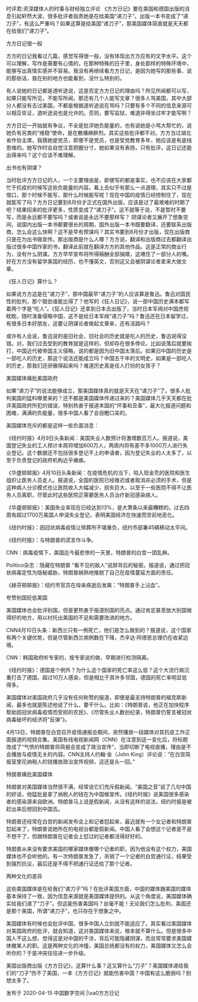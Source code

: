 时评君:资深媒体人的时事与财经独立评论 《方方日记》要在美国和德国出版的消息引起轩然大波，很多批评者指责她是在给美国“递刀子”。出版一本书变成了“递刀子”，有这么严重吗？如果这算是给美国“递刀子”，那美国媒体简直就是天天都在给我们“递刀子”。

方方日记很一般

方方的日记我看过几篇，感觉写得很一般，没有体现出方方应有的文字水平。这个可以理解，写作是需要有心情的，在那种特殊的日子里，身处那样的特殊环境中，能够写出真情实感并不容易。我没有再继续看方方日记，是因为她写的那些事、说的那些话，我在别的地方也能看到，没什么特别的。

有人说她的日记都是道听途说，这是否定方方日记的理由吗？所见所闻都可以写，如果只能写所见，不能写所闻，那还有几个人能写文章？很多人骂美国，其中大部分人都没有去过美国，不都是根据道听途说在骂吗？只要有多个不同的信息来源可以相互佐证，道听途说也是允许的。否则，要写监狱，难道非得坐过牢才能写啊？

方方日记一开始就有争议，不全是批评她负能量的，也有说她是小骂大帮忙的，说她负有另类的“维稳”使命，是在散播麻醉剂。其实这些批评都不对。方方当过湖北省作协主席，我猜她是党员，即便不是党员，也是受党教育多年，她应该是有底线思维的。她写作时会自觉注意把握分寸，她如果没有表扬，只有批评，这日记还能出得来吗？这个应该不难理解。

出书也有阴谋？

当时批评方方日记的人，一个主要理由是，即便写的都是事实，也不应该在大家都忙于抗疫的时候写这些负能量的内容。看上去似乎有那么一点道理，其实只不过是借口，那个时候不能写，那什么时候能写呢？现在中国的疫情已经控制住了，现在就能写了吗？方方日记要到8月份才正式在国外出版，应该是过了最艰难的时期了吧？结果招来的批评更多，性质变成了“递刀子”。这不就等于说，不是暂时不要写，而是永远都不要写吗？或者说是永远不要那样写？ 阴谋论者又展开了想象空间，说国内出版一本书都要很长的周期，国外出版一本书既要翻译，还要联系出版商，怎么会这么快啊？这不是早有预谋吗？其实书要到8月份才出版，现在出版商只是在为出书做宣传。那出版商是什么人哪？方方说，翻译和出版商过去都翻译出版过很多中国作家的书，翻译此前就在翻译方方的其他作品。这是正常的商业行为，没有什么阴谋。方方早早宣布将所得稿酬全部捐赠，这堵住了一部分人的嘴。好在方方没有留学美国的经历，也不懂英文，否则这又会被阴谋论者拿来大做文章。

《狂人日记》算什么？

如果说方方这是在“递刀子”，那中国最早“递刀子”的人应该算是鲁迅。鲁迅对国民性的批判，那个狠劲谁能比得了？他写的《狂人日记》，说一部中国历史满本都写着两个字是“吃人”。《狂人日记》还拿到日本去出版了，当时日本军阀对中国虎视眈眈，随时准备侵略中国，这不是给日本军阀“递刀子”吗？鲁迅还在日本留学过，有很多日本好朋友，这要让阴谋论者做起文章来，还有活路吗？

或许有人会说，鲁迅说的是旧社会，旧社会的历史就是吃人的历史，鲁迅说得没错。对，我们过去受到的教育就是这样的，但却存在很多悖论。比如说落后就要挨打，中国近代被帝国主义侵略，说的都是因为旧中国太落后。如果旧中国的历史是一部吃人的历史，那这个说法还能成立吗？中国五千年的文明史，如果是一部吃人的历史，那我们还骄傲得起来吗？难道历史真是任人打扮的女孩子？

美国媒体痛批美国政府

如果“递刀子”的说法能够成立，那美国媒体真的就是天天在“递刀子”了。很多人批判美国的猛料哪里来的？还不都是美国媒体传递过来的？美国媒体几乎天天都在批评美国政府所犯的错误，特别热衷于报道本国的“坏事和丑事”，最大化报道问题和困难，满满的负能量，很多中国人看了会目瞪口呆的。

美国媒体充斥的都是这样一些负面消息：

《纽约时报》4月9日头条新闻：美国失业人数预计将激增数百万人。报道说，美国登记失业的工人预计本周将增加600万人，两周内将有差不多1000万人进行失业登记。这个数据还不包括很多登记不上的申请者，因为登记失业的人太多了，以至于负责登记的政府机构近乎瘫痪。

《华盛顿邮报》4月10日头条新闻：在疫情危机的当下，陷入现金荒的医院和医生组织让医务人员走人。报道说，全国的医院已经推迟或者取消非必须的手术，但是这种病人分诊模式也让医院收入大幅减少，损失巨大，以至于一些医院不得不让医务人员离职，尽管此时这些医院正需要医务人员治疗新冠感染病人。

《华盛顿邮报》：美国失业率现在已经达到13%，是大萧条以来最糟糕的。过去四周有超过1700万美国人申请失业登记，表明美国经济在快速而空前地恶化。

《纽约时报》：因冠状病毒疫情让殡葬所不堪重负，纽约市部署45辆移动太平间。

《纽约时报》：与特朗普的谎言作斗争。

CNN：病毒疫情下，美国迄今最悲惨的一天里，特朗普的白宫一团乱麻。

Politico杂志：隐藏在特朗普 “看不见的敌人”说辞背后的秘密。报道说，通过把冠状病毒定性为隐秘威胁，特朗普娴熟地推脱了自己在疫情蔓延方面的责任。

《赫芬顿邮报》：纽约市官员在母亲病逝后发飙：“特朗普手上沾血”。

夸赞别国贬低美国

美国媒体也会批评别国，但是更热衷于报道别国的亮点。通过肯定甚至放大别国做得好的地方，用以衬托出美国的不足和需要改进的地方。

CNN4月10日头条：新西兰只有一例死亡，他们是怎么做到的？报道说，这个国家有两个关键优势，但是尽管新西兰病例数在下降，杰辛达·阿德恩总理仍在收紧边境。

CNN：韩国政府听专家的，按专家说的做，早期进行检测隔离。

《纽约时报》：德国是个例外？为什么这个国家的死亡率这么低？这个大流行病沉重打击了德国，超过10万人感染，但是相比于其许多邻国，德国的死亡率明显低得多。

美国媒体对美国政府几乎没有任何称赞的报道，即便是最支持特朗普的福克斯新闻，最多也就是陈述他说了什么，要干什么。比如：《特朗普说，他正在加快程序帮助因冠状病毒疫情而受损的农民》、《尽管失业人数创纪录，特朗普仍誓言被冠状病毒破坏的经济将“反弹”》。

4月13日，特朗普在白宫召开疫情通报会期间，突然播放一段媒体对其抗疫工作正面报道的视频合集。美国有线电视新闻网（CNN）在注意到这一变化后，将标题改成了“气愤的特朗普将简报会变成了政治宣传”，当即切断了电视直播，理由是不会播放与疫情无关的内容。CNN主持人约翰·金（John King）评论说：“在白宫简报室里花纳税人的钱播放政治宣传视频，这还是头一回。”

特朗普痛批美国媒体

特朗普对美国媒体当然很不满，经常说它们充斥假新闻。“美国之音”说了几句中国的好话，他猛批是拿了纳税人的钱在为中国做宣传。《纽约时报》说美国很多感染者的感染源来自欧洲。特朗普马上说是假新闻，从没有这样的说法，纽约时报是被赶出来后想回到中国去。

特朗普还经常在白宫的新闻发布会上和记者怼起来，最近就有一个女记者和特朗普怼起来了，特朗普说她所在的电视台都是假新闻。中国人看了会想这个记者是不是不想干了，但跟特朗普在记者会上怼过的记者都活得好好的。

特朗普从来没有要求美国的哪家媒体撤哪个记者的职，因为他没有这个权力，美国媒体也不会听他的。有一次特朗普发急了，吊销了一个记者的白宫通行证，结果受到强烈抗议，最后还是不得不把通行证还给了那个记者。

两种文化的差异

这些美国媒体是在给我们“递刀子”吗？在批评美国方面，中国的媒体跟美国的媒体基本保持了一致，因为信息来源就是美国媒体提供的。从这个角度说，美国媒体确实给我们递了“刀子”。但这能伤害美国吗？丝毫不能！无论我们怎么批判，美国还是那个美国，所谓“递刀子”，也只存在于想象之中。

美国媒体有时候也会批评中国，很多中国人立刻就不能适应了。其实看过美国媒体对美国政府的批评，就会知道，这对美国媒体来说，根本就不算什么。但是很多中国人不这么想，觉得这是对中国的干涉，背后可能隐藏阴谋，而且常常要求美国媒体撤某人的职。这是两种文化的冲撞，美国总统都没有的权力，美国媒体又怎么会听你的？于是冲突往往进一步升级。

美国出版商出版《方方日记》，这算什么事？这又算什么“刀子”？美国媒体递给我们的“刀子”伤不了美国，一本《方方日记》就能伤害中国？中国有这么脆弱吗？别想太多了。

发布于 2020-04-15 中国数字空间 |\xa0方方日记


